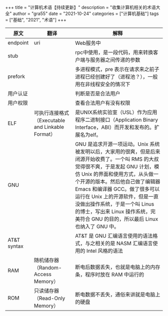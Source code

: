 +++
title = "计算机术语【持续更新】"
description = "收集计算机相关的术语大全"
author = "gra55"
date = "2021-10-24"
categories = ["计算机基础"]
tags = ["基础", "2021", "术语"]
+++

|原文|翻译|解释|
|--|--|--|
|endpoint|uri|Web服务中|
|stub||rpc中使用，是一段代码，用来转换客户端与服务器之间传递的参数|
|prefork||多进程模式，pre 表示在请求来之前子进程已经创建好了（进程池？），一般用在非线程安全的情况下|
|用户认证||判断是否是合法用户|
|用户权限||查看合法用户有没有权限|
|ELF|可执行连接格式（Executable and Linkable Format）|是UNIX系统实验室（USL）作为应用程序二进制接口（Application Binary Interface，ABI）而开发和发布的。扩展名为elf。|
|GNU||GNU 是追求开源一项运动。Unix 系统被发明以后，大家用的很爽，但是后来闭源开始收费了。一个叫 RMS 的大叔觉得很不爽，于是发起 GNU 计划，模仿 Unix 的界面和使用方式，从头做一个开源的版本。然后他自己做了编辑器 Emacs 和编译器 GCC。做了很多可以运行在 Unix 上的开源软件，但是一直没做出操作系统，于是一个叫 Linus 的博士，写出来 Linux 操作系统，完美符合 GNU 的目的，所以最后 Linux 也纳入了 GNU 中。|
|AT&T syntax||AT&T 是 GNU 汇编语言使用的语法格式，与之相关的是 NASM 汇编语言使用的 Intel 风格的语法|
|RAM|随机储存器（Random-Access Memory）|断电后数据丢失，也就是电脑上的内存条，程序时放在 RAM 中运行的|
|ROM|只读储存器（Read-Only Memory）|断电数据不丢失，通俗来讲就是电脑上的硬盘|